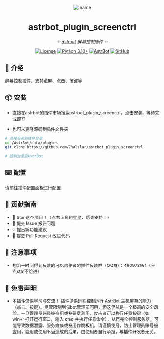 
<div align="center">

![:name](https://count.getloli.com/@astrbot_plugin_screenctrl?name=astrbot_plugin_screenctrl&theme=minecraft&padding=6&offset=0&align=top&scale=1&pixelated=1&darkmode=auto)

# astrbot_plugin_screenctrl

_✨ [astrbot](https://github.com/AstrBotDevs/AstrBot) 屏幕控制插件 ✨_  

[![License](https://img.shields.io/badge/License-MIT-green.svg)](https://opensource.org/licenses/MIT)
[![Python 3.10+](https://img.shields.io/badge/Python-3.10%2B-blue.svg)](https://www.python.org/)
[![AstrBot](https://img.shields.io/badge/AstrBot-3.4%2B-orange.svg)](https://github.com/Soulter/AstrBot)
[![GitHub](https://img.shields.io/badge/作者-Zhalslar-blue)](https://github.com/Zhalslar)

</div>

## 🤝 介绍

屏幕控制插件，支持截屏、点击、按键等

## 📦 安装

- 直接在astrbot的插件市场搜索astrbot_plugin_screenctrl，点击安装，等待完成即可

- 也可以克隆源码到插件文件夹：

```bash
# 克隆仓库到插件目录
cd /AstrBot/data/plugins
git clone https://github.com/Zhalslar/astrbot_plugin_screenctrl

# 控制台重启AstrBot
```

## ⌨️ 配置

请前往插件配置面板进行配置

## 👥 贡献指南

- 🌟 Star 这个项目！（点右上角的星星，感谢支持！）
- 🐛 提交 Issue 报告问题
- 💡 提出新功能建议
- 🔧 提交 Pull Request 改进代码

## 📌 注意事项

- 想第一时间得到反馈的可以来作者的插件反馈群（QQ群）：460973561（不点star不给进）

## 📌 免责声明

- 本插件仅供学习与交流！ 插件提供远程控制运行 AstrBot 主机屏幕的能力（点击、按键）。尽管限制到仅bot管理员可用，但这仍然是一个极高的安全风险。一旦管理员账号被盗用或被恶意利用，攻击者可以执行任意按键（如 win+r 打开运行窗口，输入 cmd 并执行任意命令），从而完全控制服务器，可能导致数据泄露、服务瘫痪或被用作跳板机。请谨慎使用，防止管理员账号被盗用，滥用或使用不当造成的后果，由使用者自行承担，与插件开发者无关。
